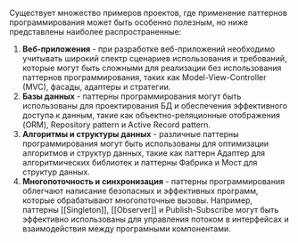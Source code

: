Существует множество примеров проектов, где применение паттернов программирования может быть особенно полезным, но ниже представлены наиболее распространенные:

1.  **Веб-приложения** - при разработке веб-приложений необходимо учитывать широкий спектр сценариев использования и требований, которые могут быть сложными для реализации без использования паттернов программирования, таких как Model-View-Controller (MVC), фасады, адаптеры и стратегии.
2.  **Базы данных** - паттерны программирования могут быть использованы для проектирования БД и обеспечения эффективного доступа к данным, такие как объектно-реляционные отображения (ORM), Repository pattern и Active Record pattern.
3.  **Алгоритмы и структуры данных** - различные паттерны программирования могут быть использованы для оптимизации алгоритмов и структур данных, такие как паттерн Адаптер для алгоритмических библиотек и паттерны Фабрика и Мост для структур данных.
4.  **Многопоточность и синхронизация** - паттерны программирования облегчают написание безопасных и эффективных программ, которые обрабатывают многопоточные вызовы. Например, паттерны [[Singleton]], [[Observer]] и Publish-Subscribe могут быть эффективно использованы для управления потоком в интерфейсах и взаимодействия между програмными компонентами.
